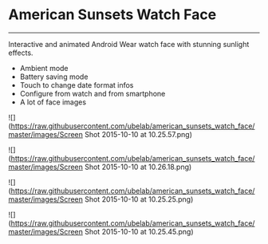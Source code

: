# American Sunsets Watch Face

----------
Interactive and animated Android Wear watch face with stunning sunlight effects.
- Ambient mode
- Battery saving mode
- Touch to change date format infos
- Configure from watch and from smartphone
- A lot of face images

![](https://raw.githubusercontent.com/ubelab/american_sunsets_watch_face/master/images/Screen Shot 2015-10-10 at 10.25.57.png)  
  
![](https://raw.githubusercontent.com/ubelab/american_sunsets_watch_face/master/images/Screen Shot 2015-10-10 at 10.26.18.png)  
  
![](https://raw.githubusercontent.com/ubelab/american_sunsets_watch_face/master/images/Screen Shot 2015-10-10 at 10.25.25.png)  
  
![](https://raw.githubusercontent.com/ubelab/american_sunsets_watch_face/master/images/Screen Shot 2015-10-10 at 10.25.45.png)  
